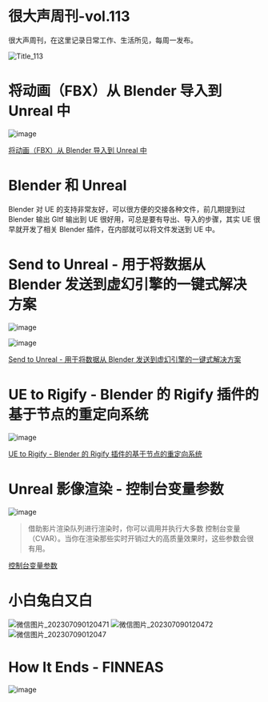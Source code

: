 # 很大声周刊-vol.113
很大声周刊，在这里记录日常工作、生活所见，每周一发布。

![Title_113](https://github.com/hendasheng/HenDaShengWeekly/assets/20842136/12139394-2ed1-4e12-8471-525f8ac3a288)

# 将动画（FBX）从 Blender 导入到 Unreal 中
![image](https://github.com/hendasheng/HenDaShengWeekly/assets/20842136/88a11368-f455-4a69-a44c-295580e61d35)

[将动画（FBX）从 Blender 导入到 Unreal 中](https://www.immersivelimit.com/tutorials/export-animations-from-blender-to-unreal-engine)

# Blender 和 Unreal
Blender 对 UE 的支持非常友好，可以很方便的交接各种文件，前几期提到过 Blender 输出 Gltf 输出到 UE 很好用，可总是要有导出、导入的步骤，其实 UE 很早就开发了相关 Blender 插件，在内部就可以将文件发送到 UE 中。

# Send to Unreal - 用于将数据从 Blender 发送到虚幻引擎的一键式解决方案
![image](https://github.com/hendasheng/HenDaShengWeekly/assets/20842136/b841b548-cd4a-4a2f-a6df-6f9710c03885)

![image](https://github.com/hendasheng/HenDaShengWeekly/assets/20842136/7797a4f6-9fc6-4d5e-a666-b3f71652cc6f)

[Send to Unreal - 用于将数据从 Blender 发送到虚幻引擎的一键式解决方案](https://epicgames.github.io/BlenderTools/send2ue/)

# UE to Rigify - Blender 的 Rigify 插件的基于节点的重定向系统
![image](https://github.com/hendasheng/HenDaShengWeekly/assets/20842136/a220427b-4c48-4f8e-9f6e-54ed107942c9)

[UE to Rigify - Blender 的 Rigify 插件的基于节点的重定向系统](https://epicgames.github.io/BlenderTools/ue2rigify/)

# Unreal 影像渲染 - 控制台变量参数
![image](https://github.com/hendasheng/HenDaShengWeekly/assets/20842136/23b7ae84-9d93-4a6c-a8ad-c46820236f0e)

> 借助影片渲染队列进行渲染时，你可以调用并执行大多数 控制台变量（CVAR）。当你在渲染那些实时开销过大的高质量效果时，这些参数会很有用。

[控制台变量参数](https://docs.unrealengine.com/5.1/zh-CN/rendering-high-quality-frames-with-movie-render-queue-in-unreal-engine/)

# 小白兔白又白
![微信图片_202307090120471](https://github.com/hendasheng/HenDaShengWeekly/assets/20842136/4d80bb4b-df5a-469b-b16e-5764967b5a3d)
![微信图片_202307090120472](https://github.com/hendasheng/HenDaShengWeekly/assets/20842136/1b995606-2290-4b7a-b0d2-4720b96de0ee)
![微信图片_20230709012047](https://github.com/hendasheng/HenDaShengWeekly/assets/20842136/613725db-b927-44fd-8111-fa7d8cd60bcc)

# How It Ends - FINNEAS
![image](https://github.com/hendasheng/HenDaShengWeekly/assets/20842136/96698f80-ddef-46a7-bf6b-578cdd3aff87)
